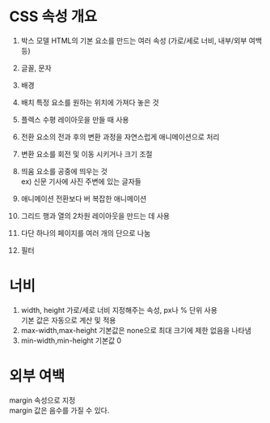 # CSS 속성 개요
1. 박스 모델
HTML의 기본 요소를 만드는 여러 속성 (가로/세로 너비, 내부/외부 여백 등)

2. 글꼴, 문자
3. 배경
4. 배치
특정 요소를 원하는 위치에 가져다 놓은 것
5. 플렉스
수평 레이아웃을 만들 때 사용
6. 전환
요소의 전과 후의 변환 과정을 자연스럽게 애니메이션으로 처리
7. 변환
요소를 회전 및 이동 시키거나 크기 조절
8. 띄움
요소를 공중에 띄우는 것    
ex) 신문 기사에 사진 주변에 있는 글자들
9. 애니메이션
전환보다 버 복잡한 애니메이션
10. 그리드
행과 열의 2차원 레이아웃을 만드는 데 사용
11. 다단
하나의 페이지를 여러 개의 단으로 나눔
12. 필터

# 너비
1. width, height
가로/세로 너비 지정해주는 속성, px나 % 단위 사용   
기본 값은 자동으로 계산 및 적용
2. max-width,max-height
기본값은 none으로 최대 크기에 제한 없음을 나타냄
3. min-width,min-height
기본값 0

# 외부 여백
margin 속성으로 지정   
margin 값은 음수를 가질 수 있다.
